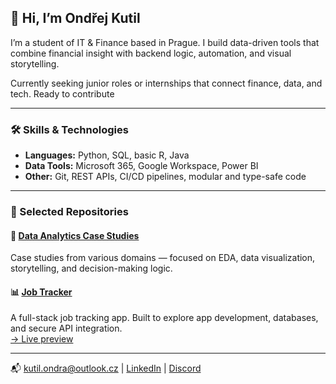 ## 👋 Hi, I’m Ondřej Kutil

I’m a student of IT & Finance based in Prague. I build data-driven tools that combine financial insight with backend logic, automation, and visual storytelling.

Currently seeking junior roles or internships that connect finance, data, and tech. Ready to contribute

---

### 🛠️ Skills & Technologies

- **Languages:** Python, SQL, basic R, Java  
- **Data Tools:** Microsoft 365, Google Workspace, Power BI  
- **Other:** Git, REST APIs, CI/CD pipelines, modular and type-safe code

---

### 📂 Selected Repositories

#### 🔎 [Data Analytics Case Studies](https://github.com/OndrejKutil/data_analytics_case_studies)  
Case studies from various domains — focused on EDA, data visualization, storytelling, and decision-making logic.

#### 📊 [Job Tracker](https://github.com/OndrejKutil/job_tracker)  
A full-stack job tracking app. Built to explore app development, databases, and secure API integration.  
[→ Live preview](https://ondrejjobtracker.streamlit.app/)

---

📬 kutil.ondra@outlook.cz | [LinkedIn](https://linkedin.com/in/ondřej-kutil-342a97256) | [Discord](https://discordapp.com/users/551050009626542102)